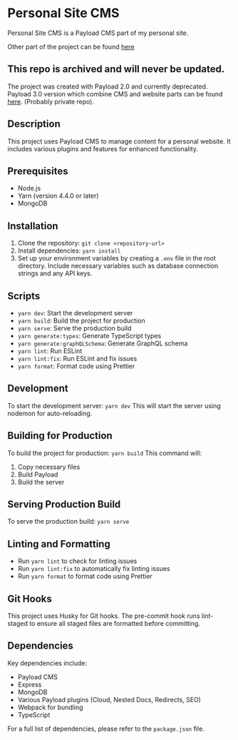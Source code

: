 # Personal Site CMS

Personal Site CMS is a Payload CMS part of my personal site.

Other part of the project can be found [here](https://github.com/oleksii-st/personal-site)

## This repo is archived and will never be updated.

The project was created with Payload 2.0 and currently deprecated.
Payload 3.0 version which combine CMS and website parts can be found [here](https://github.com/oleksii-st/personal-site-monorepo). (Probably private repo).

## Description

This project uses Payload CMS to manage content for a personal website. It includes various plugins and features for enhanced functionality.

## Prerequisites

- Node.js
- Yarn (version 4.4.0 or later)
- MongoDB

## Installation

1. Clone the repository:
   `git clone <repository-url>`
2. Install dependencies:
   `yarn install`
3. Set up your environment variables by creating a `.env` file in the root directory. Include necessary variables such as database connection strings and any API keys.

## Scripts

- `yarn dev`: Start the development server
- `yarn build`: Build the project for production
- `yarn serve`: Serve the production build
- `yarn generate:types`: Generate TypeScript types
- `yarn generate:graphQLSchema`: Generate GraphQL schema
- `yarn lint`: Run ESLint
- `yarn lint:fix`: Run ESLint and fix issues
- `yarn format`: Format code using Prettier

## Development

To start the development server:
`yarn dev`
This will start the server using nodemon for auto-reloading.

## Building for Production

To build the project for production:
`yarn build`
This command will:

1. Copy necessary files
2. Build Payload
3. Build the server

## Serving Production Build

To serve the production build:
`yarn serve`

## Linting and Formatting

- Run `yarn lint` to check for linting issues
- Run `yarn lint:fix` to automatically fix linting issues
- Run `yarn format` to format code using Prettier

## Git Hooks

This project uses Husky for Git hooks. The pre-commit hook runs lint-staged to ensure all staged files are formatted before committing.

## Dependencies

Key dependencies include:

- Payload CMS
- Express
- MongoDB
- Various Payload plugins (Cloud, Nested Docs, Redirects, SEO)
- Webpack for bundling
- TypeScript

For a full list of dependencies, please refer to the `package.json` file.
